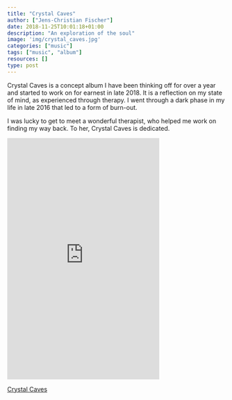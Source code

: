 ```yaml
---
title: "Crystal Caves"
author: ["Jens-Christian Fischer"]
date: 2018-11-25T10:01:18+01:00
description: "An exploration of the soul"
image: 'img/crystal_caves.jpg'
categories: ["music"]
tags: ["music", "album"]
resources: []
type: post
---
```


Crystal Caves is a concept album I have been thinking off for over a year and started to work
on for earnest in late 2018. It is a reflection on my state of mind, as experienced through
therapy. I went through a dark phase in my life in late 2016 that led to a form of burn-out. 

I was lucky to get to meet a wonderful therapist, who helped me work on finding my way back. To her, 
Crystal Caves is dedicated.

<iframe style="border: 0; width: 350px; height: 555px;" src="https://bandcamp.com/EmbeddedPlayer/album=229541788/size=large/bgcol=ffffff/linkcol=0687f5/transparent=true/" seamless><a href="http://jens-christianfischer.bandcamp.com/album/crystal-caves">Crystal Caves by Jens-Christian Fischer</a></iframe>

[Crystal Caves](https://jens-christianfischer.bandcamp.com/album/crystal-caves)
